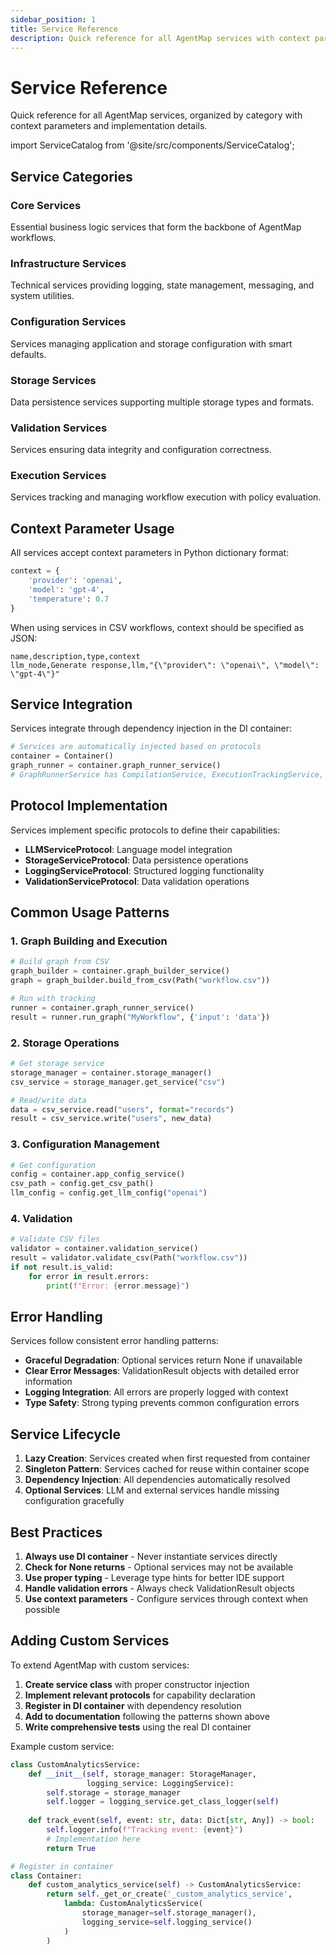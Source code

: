 ```yaml
---
sidebar_position: 1
title: Service Reference
description: Quick reference for all AgentMap services with context parameters and usage examples
---
```


# Service Reference

Quick reference for all AgentMap services, organized by category with context parameters and implementation details.

import ServiceCatalog from '@site/src/components/ServiceCatalog';

<ServiceCatalog />

## Service Categories

### Core Services
Essential business logic services that form the backbone of AgentMap workflows.

### Infrastructure Services  
Technical services providing logging, state management, messaging, and system utilities.

### Configuration Services
Services managing application and storage configuration with smart defaults.

### Storage Services
Data persistence services supporting multiple storage types and formats.

### Validation Services
Services ensuring data integrity and configuration correctness.

### Execution Services
Services tracking and managing workflow execution with policy evaluation.

## Context Parameter Usage

All services accept context parameters in Python dictionary format:

```python
context = {
    'provider': 'openai',
    'model': 'gpt-4',
    'temperature': 0.7
}
```

When using services in CSV workflows, context should be specified as JSON:

```csv
name,description,type,context
llm_node,Generate response,llm,"{\"provider\": \"openai\", \"model\": \"gpt-4\"}"
```

## Service Integration

Services integrate through dependency injection in the DI container:

```python
# Services are automatically injected based on protocols
container = Container()
graph_runner = container.graph_runner_service()
# GraphRunnerService has CompilationService, ExecutionTrackingService, etc. injected
```

## Protocol Implementation

Services implement specific protocols to define their capabilities:

- **LLMServiceProtocol**: Language model integration
- **StorageServiceProtocol**: Data persistence operations  
- **LoggingServiceProtocol**: Structured logging functionality
- **ValidationServiceProtocol**: Data validation operations

## Common Usage Patterns

### 1. Graph Building and Execution
```python
# Build graph from CSV
graph_builder = container.graph_builder_service()
graph = graph_builder.build_from_csv(Path("workflow.csv"))

# Run with tracking
runner = container.graph_runner_service()
result = runner.run_graph("MyWorkflow", {'input': 'data'})
```

### 2. Storage Operations
```python
# Get storage service
storage_manager = container.storage_manager()
csv_service = storage_manager.get_service("csv")

# Read/write data
data = csv_service.read("users", format="records")
result = csv_service.write("users", new_data)
```

### 3. Configuration Management
```python
# Get configuration
config = container.app_config_service()
csv_path = config.get_csv_path()
llm_config = config.get_llm_config("openai")
```

### 4. Validation
```python
# Validate CSV files
validator = container.validation_service()
result = validator.validate_csv(Path("workflow.csv"))
if not result.is_valid:
    for error in result.errors:
        print(f"Error: {error.message}")
```

## Error Handling

Services follow consistent error handling patterns:

- **Graceful Degradation**: Optional services return None if unavailable
- **Clear Error Messages**: ValidationResult objects with detailed error information
- **Logging Integration**: All errors are properly logged with context
- **Type Safety**: Strong typing prevents common configuration errors

## Service Lifecycle

1. **Lazy Creation**: Services created when first requested from container
2. **Singleton Pattern**: Services cached for reuse within container scope
3. **Dependency Injection**: All dependencies automatically resolved
4. **Optional Services**: LLM and external services handle missing configuration gracefully

## Best Practices

1. **Always use DI container** - Never instantiate services directly
2. **Check for None returns** - Optional services may not be available
3. **Use proper typing** - Leverage type hints for better IDE support
4. **Handle validation errors** - Always check ValidationResult objects
5. **Use context parameters** - Configure services through context when possible

## Adding Custom Services

To extend AgentMap with custom services:

1. **Create service class** with proper constructor injection
2. **Implement relevant protocols** for capability declaration
3. **Register in DI container** with dependency resolution
4. **Add to documentation** following the patterns shown above
5. **Write comprehensive tests** using the real DI container

Example custom service:
```python
class CustomAnalyticsService:
    def __init__(self, storage_manager: StorageManager, 
                 logging_service: LoggingService):
        self.storage = storage_manager
        self.logger = logging_service.get_class_logger(self)
    
    def track_event(self, event: str, data: Dict[str, Any]) -> bool:
        self.logger.info(f"Tracking event: {event}")
        # Implementation here
        return True

# Register in container
class Container:
    def custom_analytics_service(self) -> CustomAnalyticsService:
        return self._get_or_create('_custom_analytics_service',
            lambda: CustomAnalyticsService(
                storage_manager=self.storage_manager(),
                logging_service=self.logging_service()
            )
        )
```
